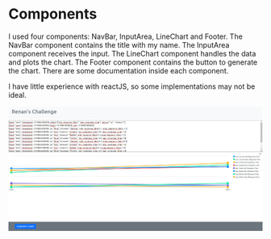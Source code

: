 # Components

I used four components: NavBar, InputArea, LineChart and Footer.
The NavBar component contains the title with my name.
The InputArea component receives the input.
The LineChart component handles the data and plots the chart.
The Footer component contains the button to generate the chart.
There are some documentation inside each component.

I have little experience with reactJS, so some implementations may not be ideal.

![challenge_frontend](https://github.com/renancvalladao/challenge-chart-plot/blob/master/myChart.png "My user interface")

